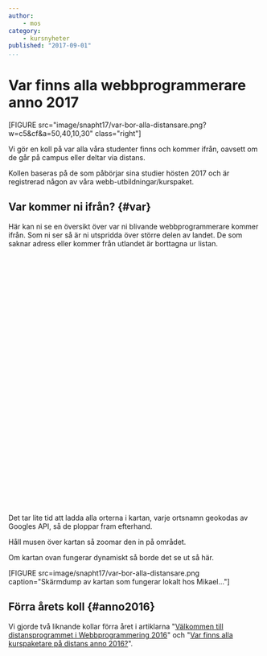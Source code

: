 ```yaml
---
author:
    - mos
category:
    - kursnyheter
published: "2017-09-01"
...
```

Var finns alla webbprogrammerare anno 2017
==================================

[FIGURE src="image/snapht17/var-bor-alla-distansare.png?w=c5&cf&a=50,40,10,30" class="right"]

Vi gör en koll på var alla våra studenter finns och kommer ifrån, oavsett om de går på campus eller deltar via distans.

Kollen baseras på de som påbörjar sina studier hösten 2017 och är registrerad någon av våra webb-utbildningar/kurspaket.

<!--more-->



Var kommer ni ifrån? {#var}
-----------------------------------

Här kan ni se en översikt över var ni blivande webbprogrammerare kommer ifrån. Som ni ser så är ni utspridda över större delen av landet. De som saknar adress eller kommer från utlandet är borttagna ur listan.

<script type='text/javascript' src='https://www.gstatic.com/charts/loader.js'></script>

<script type="text/javascript" src="https://www.google.com/jsapi?key=AIzaSyCyVZiZwICmvsDrwe7JNaPaJUZX_QSxRTw"></script>

<script type='text/javascript'>
    google.charts.load('45', { mapsApiKey: "AIzaSyCyVZiZwICmvsDrwe7JNaPaJUZX_QSxRTw", packages: [ 'geochart'] });
    //google.charts.load('current', {'packages': ['geochart']});
    google.charts.setOnLoadCallback(drawMarkersMap);

 
  function drawMarkersMap() {
  var data = google.visualization.arrayToDataTable([
    ['Ort',   'Antal'],
    ["Agnesberg", 2],
    ["Aplared", 1],
    ["Backaryd", 1],
    ["Billesholm", 1],
    ["Bjärred", 1],
    ["Björklinge", 1],
    ["Bollebygd", 1],
    ["Borgholm", 2],
    ["Borlänge", 2],
    ["Borås", 5],
    ["Brastad", 1],
    ["Bromma", 2],
    ["Bromölla", 1],
    ["Bunkeflostrand", 1],
    ["Ellös", 1],
    ["Enköping", 5],
    ["Enskede", 3],
    ["Eskilstuna", 2],
    ["Falkenberg", 1],
    ["Falun", 2],
    ["Farsta", 2],
    ["Floda", 1],
    ["Forshaga", 1],
    ["Färila", 1],
    ["Gimo", 2],
    ["Gislaved", 1],
    ["Gävle", 3],
    ["Göteborg ", 13],
    ["Halmstad", 1],
    ["Handen", 1],
    ["Helsingborg", 7],
    ["Hisings Backa", 1],
    ["Hudiksvall", 3],
    ["Hägersten", 5],
    ["Hälleforsnäs", 1],
    ["Hässelby", 1],
    ["Hässleholm", 1],
    ["Hästveda", 1],
    ["Höör", 1],
    ["Johanneshov", 1],
    ["Jämjö", 3],
    ["Järfälla", 1],
    ["Järna", 1],
    ["Jönköping", 1],
    ["Kalmar", 4],
    ["Karlshamn", 1],
    ["Karlskoga", 1],
    ["Karlskrona", 6],
    ["Karlstad", 1],
    ["Katrineholm", 3],
    ["Kista", 4],
    ["Knislinge", 1],
    ["Kristianstad", 1],
    ["Kullavik", 3],
    ["Kungälv", 1],
    ["Kållekärr", 1],
    ["Kävlinge", 1],
    ["Köping", 1],
    ["Landskrona", 1],
    ["Lidingö", 3],
    ["Lidköping", 1],
    ["Limhamn", 4],
    ["Linderöd", 1],
    ["Linköping", 5],
    ["Ljusdal", 1],
    ["Luleå", 2],
    ["Lund", 3],
    ["Lönneberga", 1],
    ["Malmö", 13],
    ["Mellerud", 1],
    ["Nacka", 1],
    ["Norrköping", 3],
    ["Norsborg", 2],
    ["Nybro", 1],
    ["Nykvarn", 1],
    ["Nynäshamn", 1],
    ["Oxie", 1],
    ["Perstorp", 1],
    ["Piteå", 1],
    ["Rimforsa", 1],
    ["Ronneby", 2],
    ["Rödeby", 1],
    ["Sandviken", 2],
    ["Segeltorp", 1],
    ["Sjuntorp", 1],
    ["Skanör", 2],
    ["Skellefteå", 1],
    ["Skene", 1],
    ["Skärholmen", 2],
    ["Skövde", 2],
    ["Sollentuna", 5],
    ["Solna", 4],
    ["Spånga", 1],
    ["Stavanger", 1],
    ["Stockholm", 18],
    ["Stora Höga", 1],
    ["Strängnäs", 1],
    ["Sundbyberg", 3],
    ["Sundsvall", 2],
    ["Svängsta", 1],
    ["Sävedalen", 1],
    ["Söderbärke", 1],
    ["Södertälje", 1],
    ["Tavelsjö", 1],
    ["Torestorp", 1],
    ["Torslanda", 1],
    ["Trelleborg", 1],
    ["Trensum", 2],
    ["Tungelsta", 2],
    ["Täby", 4],
    ["Tävelsås", 1],
    ["Töreboda", 1],
    ["Uddevalla", 2],
    ["Umeå", 1],
    ["Uppsala", 12],
    ["Vallentuna", 3],
    ["Vasa", 1],
    ["Vällingby", 2],
    ["Vänge", 1],
    ["Västervik", 1],
    ["Västerås", 2],
    ["Västra Frölunda", 2],
    ["Växjö", 2],
    ["Åkersberga", 3],
    ["Årsta", 1],
    ["Ängelholm", 1],
    ["Örebro", 6],
    ["Östersund", 1]
  ]);

  var options = {
    region: 'SE',
    displayMode: 'markers',
    colorAxis: {colors: ['green', 'blue']}
  };

  var chart = new google.visualization.GeoChart(document.getElementById('chart_div'));
  chart.draw(data, options);
};
</script>

<div id="chart_div" style="width: 700px; height: 500px;"></div>

Det tar lite tid att ladda alla orterna i kartan, varje ortsnamn geokodas av Googles API, så de ploppar fram efterhand.

Håll musen över kartan så zoomar den in på området.

Om kartan ovan fungerar dynamiskt så borde det se ut så här.

[FIGURE src=image/snapht17/var-bor-alla-distansare.png caption="Skärmdump av kartan som fungerar lokalt hos Mikael..."]



Förra årets koll {#anno2016}
----------------------------------------

Vi gjorde två liknande kollar förra året i artiklarna "[Välkommen till distansprogrammet i Webbprogrammering 2016](blogg/var-finns-alla-programstudenter-pa-distans)" och "[Var finns alla kurspaketare på distans anno 2016?](blogg/var-finns-alla-kurspaketare-pa-distans)".
